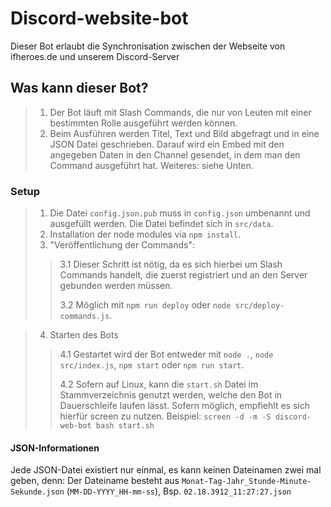 # Discord-website-bot
Dieser Bot erlaubt die Synchronisation zwischen der Webseite von ifheroes.de und unserem Discord-Server

## Was kann dieser Bot?

> 1. Der Bot läuft mit Slash Commands, die nur von Leuten mit einer bestimmten Rolle ausgeführt werden können.
> 2. Beim Ausführen werden Titel, Text und Bild abgefragt und in eine JSON Datei geschrieben. Darauf wird ein Embed mit den angegeben Daten in den Channel gesendet, in dem man den Command ausgeführt hat. Weiteres: siehe Unten.

### Setup

> 1. Die Datei `config.json.pub` muss in `config.json` umbenannt und ausgefüllt werden. Die Datei befindet sich in `src/data`.
> 2. Installation der node modules via `npm install`.
> 3. "Veröffentlichung der Commands":
>> 3.1 Dieser Schritt ist nötig, da es sich hierbei um Slash Commands handelt, die zuerst registriert und an den Server gebunden werden müssen.
>> 
>> 3.2 Möglich mit `npm run deploy` oder `node src/deploy-commands.js`.

> 4. Starten des Bots
>> 4.1 Gestartet wird der Bot entweder mit `node .`, `node src/index.js`, `npm start` oder `npm run start`.
>> 
>> 4.2 Sofern auf Linux, kann die `start.sh` Datei im Stammverzeichnis genutzt werden, welche den Bot in Dauerschleife laufen lässt. Sofern möglich, empfiehlt es sich hierfür screen zu nutzen. Beispiel: `screen -d -m -S discord-web-bot bash start.sh`

#### JSON-Informationen

Jede JSON-Datei existiert nur einmal, es kann keinen Dateinamen zwei mal geben, denn:
Der Dateiname besteht aus `Monat-Tag-Jahr_Stunde-Minute-Sekunde.json` (`MM-DD-YYYY_HH-mm-ss`), Bsp. `02.18.3912_11:27:27.json`
